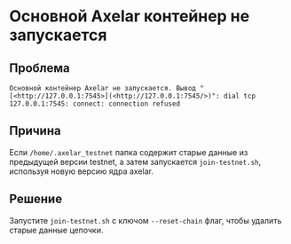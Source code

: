 # Основной Axelar контейнер не запускается

## Проблема
```
Основной контейнер Axelar не запускается. Вывод "[<http://127.0.0.1:7545>](<http://127.0.0.1:7545/>)": dial tcp 127.0.0.1:7545: connect: connection refused
```
## Причина
Если `/home/.axelar_testnet` папка содержит старые данные из предыдущей версии testnet, а затем запускается `join-testnet.sh`, используя новую версию ядра axelar.

## Решение
Запустите `join-testnet.sh` с ключом `--reset-chain` флаг, чтобы удалить старые данные цепочки.
